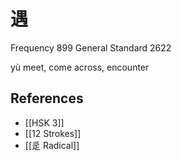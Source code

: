 # 遇
Frequency 899
General Standard 2622

yù
meet, come across, encounter

## References
- [[HSK 3]]
- [[12 Strokes]]
- [[辵 Radical]]